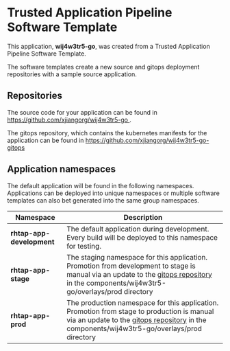 # Trusted Application Pipeline Software Template

This application, **wij4w3tr5-go**, was created from a Trusted Application Pipeline Software Template.

The software templates create a new source and gitops deployment repositories with a sample source application. 

## Repositories

The source code for your application can be found in [https://github.com/xjiangorg/wij4w3tr5-go ](https://github.com/xjiangorg/wij4w3tr5-go ).
 
The gitops repository, which contains the kubernetes manifests for the application can be found in 
[https://github.com/xjiangorg/wij4w3tr5-go-gitops ](https://github.com/xjiangorg/wij4w3tr5-go-gitops ) 

## Application namespaces 

The default application will be found in the following namespaces. Applications can be deployed into unique namespaces or multiple software templates can also bet generated into the same group namespaces.  

|  Namespace   |  Description   |  
| -------- | -------- |   
| **rhtap-app-development** | The default application during development. Every build will be deployed to this namespace for testing. | 
| **rhtap-app-stage** | The staging namespace for this application. Promotion from development to stage is manual via an update to the [gitops repository](https://github.com/xjiangorg/wij4w3tr5-go-gitops ) in the components/wij4w3tr5-go/overlays/prod directory |  
| **rhtap-app-prod** | The production namespace for this application. Promotion from stage to production is manual via an update to the [gitops repository](https://github.com/xjiangorg/wij4w3tr5-go-gitops ) in the components/wij4w3tr5-go/overlays/prod directory | 